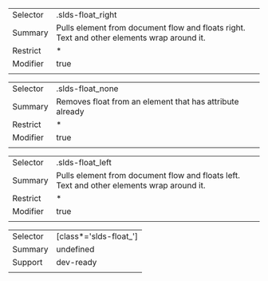 
|  |  |
|-------|-------|
| Selector | .slds-float_right |
| Summary | Pulls element from document flow and floats right. Text and other elements wrap around it. |
| Restrict | * |
| Modifier | true |
|  |  |


|  |  |
|-------|-------|
| Selector | .slds-float_none |
| Summary | Removes float from an element that has attribute already |
| Restrict | * |
| Modifier | true |
|  |  |


|  |  |
|-------|-------|
| Selector | .slds-float_left |
| Summary | Pulls element from document flow and floats left. Text and other elements wrap around it. |
| Restrict | * |
| Modifier | true |
|  |  |


|  |  |
|-------|-------|
| Selector | [class*='slds-float_'] |
| Summary | undefined |
| Support | dev-ready |
|  |  |


